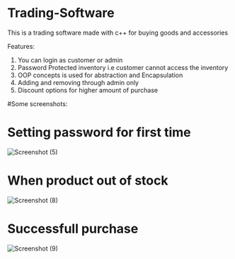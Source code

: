 # Trading-Software
This is a trading software made with c++ for buying goods and accessories

Features:
1) You can login as customer or admin
2) Password Protected inventory i.e customer cannot access the inventory
3) OOP concepts is used for abstraction and Encapsulation
4) Adding and removing through admin only
5) Discount options for higher amount of purchase

#Some screenshots:

# Setting password for first time 

![Screenshot (5)](https://user-images.githubusercontent.com/73030476/213849277-4cc14787-068b-44db-96ea-1146a194a90b.png)


# When product out of stock

![Screenshot (8)](https://user-images.githubusercontent.com/73030476/213849295-a90a5984-bc93-4743-98d8-0d67ddd39636.png)

# Successfull purchase

![Screenshot (9)](https://user-images.githubusercontent.com/73030476/213849309-e5871958-ba40-4e2f-bf34-ee4a410316b0.png)
